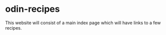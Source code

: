 # odin-recipes
This website will consist of a main index page which will have links to a few recipes.